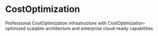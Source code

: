 # CostOptimization
Professional CostOptimization infrastructure with CostOptimization-optimized scalable-architecture and enterprise cloud-ready capabilities
